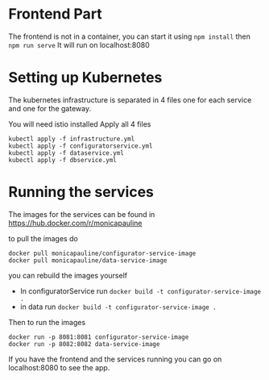# Frontend Part

The frontend is not in a container, you can start it using 
``npm install`` then ``npm run serve``
It will run on localhost:8080


# Setting up Kubernetes

The kubernetes infrastructure is separated in 4 files one for each service and one for the gateway.

You will need istio installed
Apply all 4 files

```
kubectl apply -f infrastructure.yml
kubectl apply -f configuratorservice.yml
kubectl apply -f dataservice.yml
kubectl apply -f dbservice.yml
```

# Running the services

The images for the services can be found in https://hub.docker.com/r/monicapauline

to pull the images do 
```
docker pull monicapauline/configurator-service-image
docker pull monicapauline/data-service-image
```

you can rebuild the images yourself

- In configuratorService run ``docker build -t configurator-service-image . ``
- in data run ``docker build -t configurator-service-image . ``

Then to run the images

```
docker run -p 8081:8081 configurator-service-image
docker run -p 8082:8082 data-service-image
```

If you have the frontend and the services running you can go on localhost:8080 to see the app.